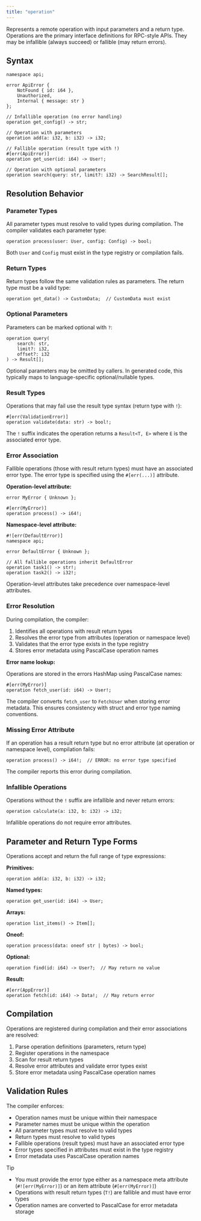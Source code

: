 ```yaml
---
title: "operation"
---
```


Represents a remote operation with input parameters and a return type. Operations are the primary interface definitions for RPC-style APIs. They may be infallible (always succeed) or fallible (may return errors).

## Syntax

```kintsu
namespace api;

error ApiError {
    NotFound { id: i64 },
    Unauthorized,
    Internal { message: str }
};

// Infallible operation (no error handling)
operation get_config() -> str;

// Operation with parameters
operation add(a: i32, b: i32) -> i32;

// Fallible operation (result type with !)
#[err(ApiError)]
operation get_user(id: i64) -> User!;

// Operation with optional parameters
operation search(query: str, limit?: i32) -> SearchResult[];
```

## Resolution Behavior

### Parameter Types

All parameter types must resolve to valid types during compilation. The compiler validates each parameter type:

```kintsu
operation process(user: User, config: Config) -> bool;
```

Both `User` and `Config` must exist in the type registry or compilation fails.

### Return Types

Return types follow the same validation rules as parameters. The return type must be a valid type:

```kintsu
operation get_data() -> CustomData;  // CustomData must exist
```

### Optional Parameters

Parameters can be marked optional with `?`:

```kintsu
operation query(
    search: str,
    limit?: i32,
    offset?: i32
) -> Result[];
```

Optional parameters may be omitted by callers. In generated code, this typically maps to language-specific optional/nullable types.

### Result Types

Operations that may fail use the result type syntax (return type with `!`):

```kintsu
#[err(ValidationError)]
operation validate(data: str) -> bool!;
```

The `!` suffix indicates the operation returns a `Result<T, E>` where `E` is the associated error type.

### Error Association

Fallible operations (those with result return types) must have an associated error type. The error type is specified using the `#[err(...)]` attribute.

**Operation-level attribute:**

```kintsu
error MyError { Unknown };

#[err(MyError)]
operation process() -> i64!;
```

**Namespace-level attribute:**

```kintsu
#![err(DefaultError)]
namespace api;

error DefaultError { Unknown };

// All fallible operations inherit DefaultError
operation task1() -> str!;
operation task2() -> i32!;
```

Operation-level attributes take precedence over namespace-level attributes.

### Error Resolution

During compilation, the compiler:

1. Identifies all operations with result return types
2. Resolves the error type from attributes (operation or namespace level)
3. Validates that the error type exists in the type registry
4. Stores error metadata using PascalCase operation names

**Error name lookup:**

Operations are stored in the errors HashMap using PascalCase names:

```kintsu
#[err(MyError)]
operation fetch_user(id: i64) -> User!;
```

The compiler converts `fetch_user` to `FetchUser` when storing error metadata. This ensures consistency with struct and error type naming conventions.

### Missing Error Attribute

If an operation has a result return type but no error attribute (at operation or namespace level), compilation fails:

```kintsu
operation process() -> i64!;  // ERROR: no error type specified
```

The compiler reports this error during compilation.

### Infallible Operations

Operations without the `!` suffix are infallible and never return errors:

```kintsu
operation calculate(a: i32, b: i32) -> i32;
```

Infallible operations do not require error attributes.

## Parameter and Return Type Forms

Operations accept and return the full range of type expressions:

**Primitives:**

```kintsu
operation add(a: i32, b: i32) -> i32;
```

**Named types:**

```kintsu
operation get_user(id: i64) -> User;
```

**Arrays:**

```kintsu
operation list_items() -> Item[];
```

**Oneof:**

```kintsu
operation process(data: oneof str | bytes) -> bool;
```

**Optional:**

```kintsu
operation find(id: i64) -> User?;  // May return no value
```

**Result:**

```kintsu
#[err(AppError)]
operation fetch(id: i64) -> Data!;  // May return error
```

## Compilation

Operations are registered during compilation and their error associations are resolved:

1. Parse operation definitions (parameters, return type)
2. Register operations in the namespace
3. Scan for result return types
4. Resolve error attributes and validate error types exist
5. Store error metadata using PascalCase operation names

## Validation Rules

The compiler enforces:

- Operation names must be unique within their namespace
- Parameter names must be unique within the operation
- All parameter types must resolve to valid types
- Return types must resolve to valid types
- Fallible operations (result types) must have an associated error type
- Error types specified in attributes must exist in the type registry
- Error metadata uses PascalCase operation names

> [!TIP]
>
> - You must provide the error type either as a namespace meta attribute (`#![err(MyError)]`) or an item attribute (`#[err(MyError)]`)
> - Operations with result return types (`T!`) are fallible and must have error types
> - Operation names are converted to PascalCase for error metadata storage
